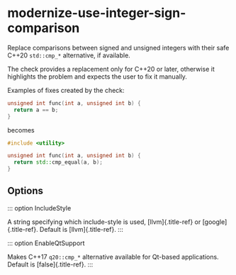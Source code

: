 # modernize-use-integer-sign-comparison

Replace comparisons between signed and unsigned integers with their safe
C++20 `std::cmp_*` alternative, if available.

The check provides a replacement only for C++20 or later, otherwise it
highlights the problem and expects the user to fix it manually.

Examples of fixes created by the check:

```c++
unsigned int func(int a, unsigned int b) {
  return a == b;
}
```

becomes

```c++
#include <utility>

unsigned int func(int a, unsigned int b) {
  return std::cmp_equal(a, b);
}
```

## Options

::: option
IncludeStyle

A string specifying which include-style is used, [llvm]{.title-ref} or
[google]{.title-ref}. Default is [llvm]{.title-ref}.
:::

::: option
EnableQtSupport

Makes C++17 `q20::cmp_*` alternative available for Qt-based
applications. Default is [false]{.title-ref}.
:::

